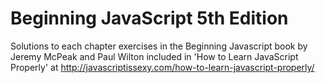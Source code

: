# Beginning JavaScript 5th Edition
Solutions to each chapter exercises in the Beginning Javascript book by Jeremy McPeak and Paul Wilton
included in 'How to Learn JavaScript Properly' at http://javascriptissexy.com/how-to-learn-javascript-properly/
